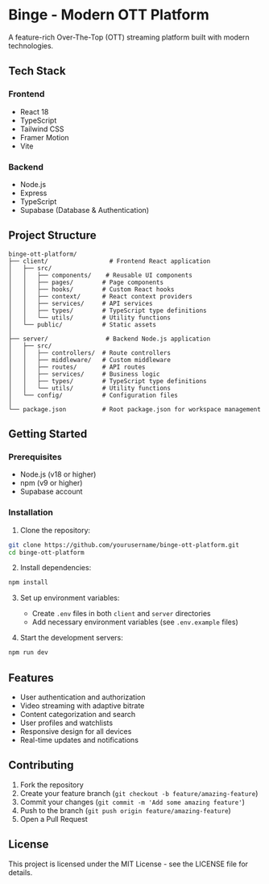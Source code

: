 # Binge - Modern OTT Platform 

A feature-rich Over-The-Top (OTT) streaming platform built with modern technologies.

## Tech Stack

### Frontend
- React 18
- TypeScript
- Tailwind CSS
- Framer Motion
- Vite

### Backend
- Node.js
- Express
- TypeScript
- Supabase (Database & Authentication)

## Project Structure

```
binge-ott-platform/
├── client/                 # Frontend React application
│   ├── src/
│   │   ├── components/    # Reusable UI components
│   │   ├── pages/        # Page components
│   │   ├── hooks/        # Custom React hooks
│   │   ├── context/      # React context providers
│   │   ├── services/     # API services
│   │   ├── types/        # TypeScript type definitions
│   │   └── utils/        # Utility functions
│   └── public/           # Static assets
│
├── server/                # Backend Node.js application
│   ├── src/
│   │   ├── controllers/  # Route controllers
│   │   ├── middleware/   # Custom middleware
│   │   ├── routes/       # API routes
│   │   ├── services/     # Business logic
│   │   ├── types/        # TypeScript type definitions
│   │   └── utils/        # Utility functions
│   └── config/           # Configuration files
│
└── package.json          # Root package.json for workspace management
```

## Getting Started

### Prerequisites
- Node.js (v18 or higher)
- npm (v9 or higher)
- Supabase account

### Installation

1. Clone the repository:
```bash
git clone https://github.com/yourusername/binge-ott-platform.git
cd binge-ott-platform
```

2. Install dependencies:
```bash
npm install
```

3. Set up environment variables:
   - Create `.env` files in both `client` and `server` directories
   - Add necessary environment variables (see `.env.example` files)

4. Start the development servers:
```bash
npm run dev
```

## Features

- User authentication and authorization
- Video streaming with adaptive bitrate
- Content categorization and search
- User profiles and watchlists
- Responsive design for all devices
- Real-time updates and notifications

## Contributing

1. Fork the repository
2. Create your feature branch (`git checkout -b feature/amazing-feature`)
3. Commit your changes (`git commit -m 'Add some amazing feature'`)
4. Push to the branch (`git push origin feature/amazing-feature`)
5. Open a Pull Request

## License

This project is licensed under the MIT License - see the LICENSE file for details. 
